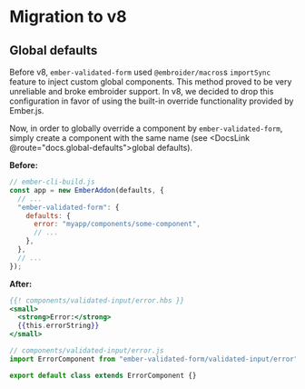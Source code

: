 # Migration to v8

## Global defaults

Before v8, `ember-validated-form` used `@embroider/macros`s `importSync` feature
to inject custom global components. This method proved to be very unreliable and
broke embroider support. In v8, we decided to drop this configuration in favor
of using the built-in override functionality provided by Ember.js.

Now, in order to globally override a component by `ember-validated-form`, simply
create a component with the same name (see <DocsLink
@route="docs.global-defaults">global defaults</DocsLink>).

**Before:**

```js
// ember-cli-build.js
const app = new EmberAddon(defaults, {
  // ...
  "ember-validated-form": {
    defaults: {
      error: "myapp/components/some-component",
      // ...
    },
  },
  // ...
});
```

**After:**

```hbs
{{! components/validated-input/error.hbs }}
<small>
  <strong>Error:</strong>
  {{this.errorString}}
</small>
```

```js
// components/validated-input/error.js
import ErrorComponent from "ember-validated-form/validated-input/error";

export default class extends ErrorComponent {}
```

